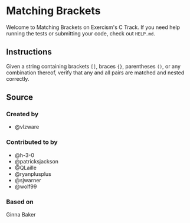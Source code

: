 # Matching Brackets

Welcome to Matching Brackets on Exercism's C Track.
If you need help running the tests or submitting your code, check out `HELP.md`.

## Instructions

Given a string containing brackets `[]`, braces `{}`, parentheses `()`,
or any combination thereof, verify that any and all pairs are matched
and nested correctly.

## Source

### Created by

- @vlzware

### Contributed to by

- @h-3-0
- @patricksjackson
- @QLaille
- @ryanplusplus
- @sjwarner
- @wolf99

### Based on

Ginna Baker